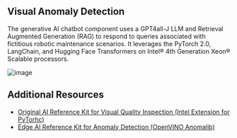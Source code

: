 ## Visual Anomaly Detection

The generative AI chatbot component uses a GPT4all-J LLM and Retrieval Augmented Generation (RAG) to respond to queries associated with fictitious robotic maintenance scenarios.  It leverages the PyTorch 2.0, LangChain, and Hugging Face Transformers on Intel® 4th Generation Xeon® Scalable processors. 

![image](https://github.com/intel-innersource/frameworks.ai.ai-hackathon/assets/57263404/8a5c485d-b2b4-46d8-85c7-1349c7dc20f7)

## Additional Resources

- [Original AI Reference Kit for Visual Quality Inspection (Intel Extension for PyTorhc)](https://github.com/oneapi-src/predictive-asset-health-analytics)
- [Edge AI Reference Kit for Anomaly Detection (OpenVINO Anomalib)](https://github.com/openvinotoolkit/anomalib/blob/main/notebooks/000_getting_started/001_getting_started.ipynb)
